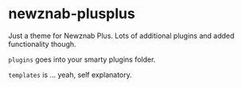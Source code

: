 newznab-plusplus
================

Just a theme for Newznab Plus. Lots of additional plugins and added functionality though.

`plugins` goes into your smarty plugins folder.

`templates` is ... yeah, self explanatory.
